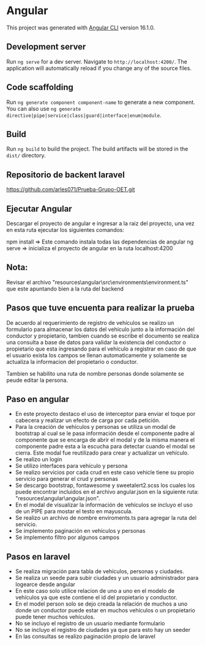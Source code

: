 # Angular

This project was generated with [Angular CLI](https://github.com/angular/angular-cli) version 16.1.0.

## Development server

Run `ng serve` for a dev server. Navigate to `http://localhost:4200/`. The application will automatically reload if you change any of the source files.

## Code scaffolding

Run `ng generate component component-name` to generate a new component. You can also use `ng generate directive|pipe|service|class|guard|interface|enum|module`.

## Build

Run `ng build` to build the project. The build artifacts will be stored in the `dist/` directory.

## Repositorio de backent laravel
https://github.com/arles071/Prueba-Grupo-OET.git

## Ejecutar Angular
Descargar el proyecto de angular e ingresar a la raiz del proyecto, una vez en 
esta ruta ejecutar los siguientes comandos:

npm install  => Este comando instala todas las dependencias de angular
ng serve => inicializa el proyecto de angular en la ruta localhost:4200

## Nota:
Revisar el archivo "resources\angular\src\environments\environment.ts" que este apuntando bien a la ruta del backend

## Pasos que tuve encuenta para realizar la prueba
De acuerdo al requerimiento de registro de vehículos se realizo un formulario para almacenar los datos del vehículo junto a la información del conductor y propietario, tambien cuando se escribe el documento se realiza una consulta a base de datos para validar la existencia del conductor o propietario que esta ingresando para el vehículo a registrar en caso de que el usuario exista los campos se llenan automaticamente y solamente se actualiza la informacion del propietario o conductor.

Tambien se habilito una ruta de nombre personas donde solamente se peude editar la persona.

## Paso en angular
* En este proyecto destaco el uso de interceptor para enviar el toque por cabecera y realizar un efecto de carga por cada petición.
* Para la creación de vehículos y personas se utiliza un modal de bootstrap al cual se le pasa información desde el componente padre al componente que se encarga de abrir el modal y de la misma manera el componente padre esta a la escucha para detectar cuando el modal se cierra. Este modal fue reutilizado para crear y actualizar un vehículo.
* Se realizo un login
* Se utilizo interfaces para vehículo y persona
* Se realizo servicios por cada crud en este caso vehicle tiene su propio servicio para generar el crud y personas
* Se descargo bootstrap, fontawesome y sweetalert2.scss los cuales los puede encontrar incluidos en el archivo
angular.json en la siguiente ruta: "resources\angular\angular.json".
* En el modal de visualizar la información de vehículos se incluyo el uso de un PIPE para mostar el testo en mayuscula.
* Se realizo un archivo de nombre enviroments.ts para agregar la ruta del servicio.
* Se implemento paginación en vehículos y personas
* Se implemento filtro por algunos campos

## Pasos en laravel
* Se realiza migración para tabla de vehículos, personas y ciudades.
* Se realiza un seede para subir ciudades y un usuario administrador para logearce desde angular
* En este caso solo utilice relacion de uno a uno en el modelo de vehículos ya que este contiene el id del propietario y conductor.
* En el model person solo se dejo creada la relación de muchos a uno donde un conductor puede estar en muchos vehículos o un propietario puede tener muchos vehículos.
* No se incluyo el registro de un usuario mediante formulario
* No se incluyo el registro de ciudades ya que para esto hay un seeder
* En las consultas se realizo paginación propio de laravel